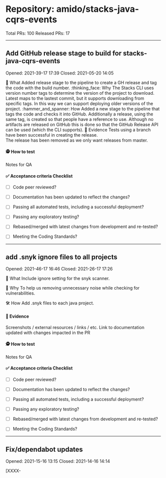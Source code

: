 # Repository: amido/stacks-java-cqrs-events

Total PRs: 100
Released PRs: 17

---
## Add GitHub release stage to build for stacks-java-cqrs-events

Opened: 2021-39-17 17:39
Closed: 2021-05-20 14:05

:calling: What
Added release stage to the pipeline to create a GH release and tag the code with the build number.
:thinking_face: Why
The Stacks CLI uses version number tags to determine the version of the project to download. Latest maps to the lastest commit, but it supports downloading from specific tags. In this way we can support deploying older versions of the project.
:hammer_and_spanner: How
Added a new stage to the pipeline that tags the code and checks it into GitHub. Additionally a release, using the same tag, is created so that people have a reference to use.
Although no artifacts are released on GitHub this is done so that the GitHub Release API can be used (which the CLI supports).
:eyes: Evidence
Tests using a branch have been successful in creating the release.  
The release has been removed as we only want releases from master.

#### 🕵️ How to test

Notes for QA

#### ✅ Acceptance criteria Checklist

- [ ] Code peer reviewed?
- [ ] Documentation has been updated to reflect the changes?
- [ ] Passing all automated tests, including a successful deployment?
- [ ] Passing any exploratory testing?
- [ ] Rebased/merged with latest changes from development and re-tested?
- [ ] Meeting the Coding Standards?


---
## add .snyk ignore files to all projects

Opened: 2021-46-17 16:46
Closed: 2021-26-17 17:26

📲 What
Include ignore setting for the snyk scanner.

🤔 Why
To help us removing unnecessary noise while checking for vulnerabilities.

🛠 How
Add .snyk files to each java project.

#### 👀 Evidence

Screenshots / external resources / links / etc.
Link to documentation updated with changes impacted in the PR

#### 🕵️ How to test

Notes for QA

#### ✅ Acceptance criteria Checklist

- [ ] Code peer reviewed?
- [ ] Documentation has been updated to reflect the changes?
- [ ] Passing all automated tests, including a successful deployment?
- [ ] Passing any exploratory testing?
- [ ] Rebased/merged with latest changes from development and re-tested?
- [ ] Meeting the Coding Standards?


---
## Fix/dependabot updates

Opened: 2021-15-16 13:15
Closed: 2021-14-16 14:14

[XXXX-<Title> - Please use the Work Item number and Title as PR Name, not subtasks]

#### 📲 What

A description of the change.

#### 🤔 Why

Why it's needed, background context.

#### 🛠 How

More in-depth discussion of the change or implementation.

#### 👀 Evidence

Screenshots / external resources / links / etc.
Link to documentation updated with changes impacted in the PR

#### 🕵️ How to test

Notes for QA

#### ✅ Acceptance criteria Checklist

- [ ] Code peer reviewed?
- [ ] Documentation has been updated to reflect the changes?
- [ ] Passing all automated tests, including a successful deployment?
- [ ] Passing any exploratory testing?
- [ ] Rebased/merged with latest changes from development and re-tested?
- [ ] Meeting the Coding Standards?


---
## Fix/dependabot updates

Opened: 2021-39-16 11:39
Closed: 2021-59-16 12:59



---
## [Snyk] Fix for 1 vulnerabilities

Opened: 2021-30-11 08:30
Closed: 2021-33-14 18:33

<h3>Snyk has created this PR to fix one or more vulnerable packages in the `maven` dependencies of this project.</h3>



#### Changes included in this PR

- Changes to the following files to upgrade the vulnerable dependencies to a fixed version:
    - api-tests/pom.xml



#### Vulnerabilities that will be fixed
##### With an upgrade:
Severity                   | Priority Score (*)                   | Issue                   | Upgrade                   | Breaking Change                   | Exploit Maturity                   | Reachability
:-------------------------:|-------------------------|:-------------------------|:-------------------------|:-------------------------|:-------------------------|:-------------------------
![medium severity](https://res.cloudinary.com/snyk/image/upload/w_20,h_20/v1561977819/icon/m.png "medium severity")  |  **525/1000**  <br/> **Why?** Recently disclosed, Has a fix available, CVSS 6.5  | HTTP Request Smuggling <br/>[SNYK-JAVA-IONETTY-2314893](https://snyk.io/vuln/SNYK-JAVA-IONETTY-2314893) |  `io.netty:netty-codec-http:` <br> `4.1.68.Final -> 4.1.71.Final` <br>  `io.netty:netty-codec-http2:` <br> `4.1.68.Final -> 4.1.71.Final` <br>  |  No  | No Known Exploit  | No Path Found 

(*) Note that the real score may have changed since the PR was raised.











Check the changes in this PR to ensure they won't cause issues with your project.



------------



**Note:** *You are seeing this because you or someone else with access to this repository has authorized Snyk to open fix PRs.*

For more information:  <img src="https://api.segment.io/v1/pixel/track?data=eyJ3cml0ZUtleSI6InJyWmxZcEdHY2RyTHZsb0lYd0dUcVg4WkFRTnNCOUEwIiwiYW5vbnltb3VzSWQiOiIwZGJkMmYzYS02ODAyLTQyYTgtODBmZi0xYzMyZTA2NzA4OWUiLCJldmVudCI6IlBSIHZpZXdlZCIsInByb3BlcnRpZXMiOnsicHJJZCI6IjBkYmQyZjNhLTY4MDItNDJhOC04MGZmLTFjMzJlMDY3MDg5ZSJ9fQ==" width="0" height="0"/>
🧐 [View latest project report](https://app.snyk.io/org/amido-managed-services/project/643b541b-6678-4ed6-a241-5fa6998e9046?utm_source&#x3D;github&amp;utm_medium&#x3D;referral&amp;page&#x3D;fix-pr)

🛠 [Adjust project settings](https://app.snyk.io/org/amido-managed-services/project/643b541b-6678-4ed6-a241-5fa6998e9046?utm_source&#x3D;github&amp;utm_medium&#x3D;referral&amp;page&#x3D;fix-pr/settings)

📚 [Read more about Snyk's upgrade and patch logic](https://support.snyk.io/hc/en-us/articles/360003891078-Snyk-patches-to-fix-vulnerabilities)

[//]: # (snyk:metadata:{"prId":"0dbd2f3a-6802-42a8-80ff-1c32e067089e","prPublicId":"0dbd2f3a-6802-42a8-80ff-1c32e067089e","dependencies":[{"name":"io.netty:netty-codec-http","from":"4.1.68.Final","to":"4.1.71.Final"},{"name":"io.netty:netty-codec-http2","from":"4.1.68.Final","to":"4.1.71.Final"}],"packageManager":"maven","projectPublicId":"643b541b-6678-4ed6-a241-5fa6998e9046","projectUrl":"https://app.snyk.io/org/amido-managed-services/project/643b541b-6678-4ed6-a241-5fa6998e9046?utm_source=github&utm_medium=referral&page=fix-pr","type":"auto","patch":[],"vulns":["SNYK-JAVA-IONETTY-2314893"],"upgrade":["SNYK-JAVA-IONETTY-2314893"],"isBreakingChange":false,"env":"prod","prType":"fix","templateVariants":["priorityScore"],"priorityScoreList":[525]})


---
## fix: upgrade log4j version to 2.15.0

Opened: 2021-26-10 17:26
Closed: 2021-26-10 17:26

[XXXX-<Title> - Please use the Work Item number and Title as PR Name, not subtasks]

#### 📲 What

A description of the change.

#### 🤔 Why

Why it's needed, background context.

#### 🛠 How

More in-depth discussion of the change or implementation.

#### 👀 Evidence

Screenshots / external resources / links / etc.
Link to documentation updated with changes impacted in the PR

#### 🕵️ How to test

Notes for QA

#### ✅ Acceptance criteria Checklist

- [ ] Code peer reviewed?
- [ ] Documentation has been updated to reflect the changes?
- [ ] Passing all automated tests, including a successful deployment?
- [ ] Passing any exploratory testing?
- [ ] Rebased/merged with latest changes from development and re-tested?
- [ ] Meeting the Coding Standards?


---
## fix: add !windows family check to the update permissions task

Opened: 2021-31-10 10:31
Closed: 2021-06-10 11:06

[XXXX-<Title> - Please use the Work Item number and Title as PR Name, not subtasks]

#### 📲 What

A description of the change.

#### 🤔 Why

Why it's needed, background context.

#### 🛠 How

More in-depth discussion of the change or implementation.

#### 👀 Evidence

Screenshots / external resources / links / etc.
Link to documentation updated with changes impacted in the PR

#### 🕵️ How to test

Notes for QA

#### ✅ Acceptance criteria Checklist

- [ ] Code peer reviewed?
- [ ] Documentation has been updated to reflect the changes?
- [ ] Passing all automated tests, including a successful deployment?
- [ ] Passing any exploratory testing?
- [ ] Rebased/merged with latest changes from development and re-tested?
- [ ] Meeting the Coding Standards?


---
## [Snyk] Security upgrade ch.qos.logback:logback-classic from 1.2.3 to 1.2.7

Opened: 2021-52-08 10:52
Closed: 2021-38-14 17:38

<h3>Snyk has created this PR to fix one or more vulnerable packages in the `maven` dependencies of this project.</h3>



#### Changes included in this PR

- Changes to the following files to upgrade the vulnerable dependencies to a fixed version:
    - api-tests/pom.xml



#### Vulnerabilities that will be fixed
##### With an upgrade:
Severity                   | Priority Score (*)                   | Issue                   | Upgrade                   | Breaking Change                   | Exploit Maturity                   | Reachability
:-------------------------:|-------------------------|:-------------------------|:-------------------------|:-------------------------|:-------------------------|:-------------------------
![medium severity](https://res.cloudinary.com/snyk/image/upload/w_20,h_20/v1561977819/icon/m.png "medium severity")  |  **390/1000**  <br/> **Why?** Has a fix available, CVSS 4.8  | Insufficient Hostname Verification <br/>[SNYK-JAVA-CHQOSLOGBACK-1726923](https://snyk.io/vuln/SNYK-JAVA-CHQOSLOGBACK-1726923) |  `ch.qos.logback:logback-classic:` <br> `1.2.3 -> 1.2.7` <br>  |  No  | No Known Exploit  | No Path Found 

(*) Note that the real score may have changed since the PR was raised.











Check the changes in this PR to ensure they won't cause issues with your project.



------------



**Note:** *You are seeing this because you or someone else with access to this repository has authorized Snyk to open fix PRs.*

For more information:  <img src="https://api.segment.io/v1/pixel/track?data=eyJ3cml0ZUtleSI6InJyWmxZcEdHY2RyTHZsb0lYd0dUcVg4WkFRTnNCOUEwIiwiYW5vbnltb3VzSWQiOiI0ZTNkNzdmMy00MDY3LTQ1NDYtOGY2Mi03YmFhNDVhZDFjYjEiLCJldmVudCI6IlBSIHZpZXdlZCIsInByb3BlcnRpZXMiOnsicHJJZCI6IjRlM2Q3N2YzLTQwNjctNDU0Ni04ZjYyLTdiYWE0NWFkMWNiMSJ9fQ==" width="0" height="0"/>
🧐 [View latest project report](https://app.snyk.io/org/amido-managed-services/project/643b541b-6678-4ed6-a241-5fa6998e9046?utm_source&#x3D;github&amp;utm_medium&#x3D;referral&amp;page&#x3D;fix-pr)

🛠 [Adjust project settings](https://app.snyk.io/org/amido-managed-services/project/643b541b-6678-4ed6-a241-5fa6998e9046?utm_source&#x3D;github&amp;utm_medium&#x3D;referral&amp;page&#x3D;fix-pr/settings)

📚 [Read more about Snyk's upgrade and patch logic](https://support.snyk.io/hc/en-us/articles/360003891078-Snyk-patches-to-fix-vulnerabilities)

[//]: # (snyk:metadata:{"prId":"4e3d77f3-4067-4546-8f62-7baa45ad1cb1","prPublicId":"4e3d77f3-4067-4546-8f62-7baa45ad1cb1","dependencies":[{"name":"ch.qos.logback:logback-classic","from":"1.2.3","to":"1.2.7"}],"packageManager":"maven","projectPublicId":"643b541b-6678-4ed6-a241-5fa6998e9046","projectUrl":"https://app.snyk.io/org/amido-managed-services/project/643b541b-6678-4ed6-a241-5fa6998e9046?utm_source=github&utm_medium=referral&page=fix-pr","type":"auto","patch":[],"vulns":["SNYK-JAVA-CHQOSLOGBACK-1726923"],"upgrade":["SNYK-JAVA-CHQOSLOGBACK-1726923"],"isBreakingChange":false,"env":"prod","prType":"fix","templateVariants":["updated-fix-title","priorityScore"],"priorityScoreList":[390]})


---
## add support for the cli itnegration

Opened: 2021-49-06 14:49
Closed: 2021-43-08 10:43

[XXXX-<Title> - Please use the Work Item number and Title as PR Name, not subtasks]

#### 📲 What

Support for the stacks cli v2.0 integration

🤔 Why
With the new version of the stacks cli we need to adapt the code to the new requirements.

🛠 How
Stacks cli expects a file called stackscli.yml file with all build steps. Also existing files require minor updates to ensure the scaffolding works as expected

#### 👀 Evidence

Screenshots / external resources / links / etc.
Link to documentation updated with changes impacted in the PR

#### 🕵️ How to test

Notes for QA

#### ✅ Acceptance criteria Checklist

- [ ] Code peer reviewed?
- [ ] Documentation has been updated to reflect the changes?
- [ ] Passing all automated tests, including a successful deployment?
- [ ] Passing any exploratory testing?
- [ ] Rebased/merged with latest changes from development and re-tested?
- [ ] Meeting the Coding Standards?


---
## Feat/modules upgrade

Opened: 2021-56-29 11:56
Closed: 2021-06-29 14:06

[XXXX-<Title> - Please use the Work Item number and Title as PR Name, not subtasks]

#### 📲 What

Upgrade stacks module versions and rename the pipeline to align with the modules

🤔 Why

New versions of the stacks modules are available.

🛠 How

Update module versions for the current version to 1.0.0

👀 Evidence

Screenshots / external resources / links / etc.
Link to documentation updated with changes impacted in the PR

🕵️ How to test

Notes for QA

#### ✅ Acceptance criteria Checklist

- [ ] Code peer reviewed?
- [ ] Documentation has been updated to reflect the changes?
- [ ] Passing all automated tests, including a successful deployment?
- [ ] Passing any exploratory testing?
- [ ] Rebased/merged with latest changes from development and re-tested?
- [ ] Meeting the Coding Standards?


---
## feat: Switch the workload to use java modules

Opened: 2021-56-18 09:56
Closed: 2021-13-23 20:13

#### 📲 What

Fix problems with switching the workload to use the modularised stacks

#### ✅ Acceptance criteria Checklist

- [ ] Code peer reviewed?
- [ ] Documentation has been updated to reflect the changes?
- [ ] Passing all automated tests, including a successful deployment?
- [ ] Passing any exploratory testing?
- [ ] Rebased/merged with latest changes from development and re-tested?
- [ ] Meeting the Coding Standards?


---
## Add servicebus_enabled property to DeployProd

Opened: 2021-45-08 14:45
Closed: 2021-13-08 15:13

[XXXX-<Title> - Please use the Work Item number and Title as PR Name, not subtasks]

#### 📲 What

Add missing variable to enable service bus in the production deployment

#### 🤔 Why

Prod deployment fails without this property.

#### 🛠 How

Add the missing entry

#### 👀 Evidence

Screenshots / external resources / links / etc.
Link to documentation updated with changes impacted in the PR

#### 🕵️ How to test

Notes for QA

#### ✅ Acceptance criteria Checklist

- [ ] Code peer reviewed?
- [ ] Documentation has been updated to reflect the changes?
- [ ] Passing all automated tests, including a successful deployment?
- [ ] Passing any exploratory testing?
- [ ] Rebased/merged with latest changes from development and re-tested?
- [ ] Meeting the Coding Standards?


---
## Feature/deploy pipeline

Opened: 2021-12-04 12:12
Closed: 2021-44-04 12:44

[XXXX-<Title> - Please use the Work Item number and Title as PR Name, not subtasks]

#### 📲 What

A description of the change.

#### 🤔 Why

Why it's needed, background context.

#### 🛠 How

More in-depth discussion of the change or implementation.

#### 👀 Evidence

Screenshots / external resources / links / etc.
Link to documentation updated with changes impacted in the PR

#### 🕵️ How to test

Notes for QA

#### ✅ Acceptance criteria Checklist

- [ ] Code peer reviewed?
- [ ] Documentation has been updated to reflect the changes?
- [ ] Passing all automated tests, including a successful deployment?
- [ ] Passing any exploratory testing?
- [ ] Rebased/merged with latest changes from development and re-tested?
- [ ] Meeting the Coding Standards?


---
## Remove not needed steps and jobs

Opened: 2021-01-04 12:01
Closed: 2021-52-12 10:52

[XXXX-<Title> - Please use the Work Item number and Title as PR Name, not subtasks]

#### 📲 What

A description of the change.

#### 🤔 Why

Why it's needed, background context.

#### 🛠 How

More in-depth discussion of the change or implementation.

#### 👀 Evidence

Screenshots / external resources / links / etc.
Link to documentation updated with changes impacted in the PR

#### 🕵️ How to test

Notes for QA

#### ✅ Acceptance criteria Checklist

- [ ] Code peer reviewed?
- [ ] Documentation has been updated to reflect the changes?
- [ ] Passing all automated tests, including a successful deployment?
- [ ] Passing any exploratory testing?
- [ ] Rebased/merged with latest changes from development and re-tested?
- [ ] Meeting the Coding Standards?


---
## Removes archetype outputDirectory configuration and reset version to …

Opened: 2021-38-03 15:38
Closed: 2021-09-03 16:09

…1.0.0-SNAPSHOT

[XXXX-<Title> - Please use the Work Item number and Title as PR Name, not subtasks]

#### 📲 What

A description of the change.

#### 🤔 Why

Why it's needed, background context.

#### 🛠 How

More in-depth discussion of the change or implementation.

#### 👀 Evidence

Screenshots / external resources / links / etc.
Link to documentation updated with changes impacted in the PR

#### 🕵️ How to test

Notes for QA

#### ✅ Acceptance criteria Checklist

- [ ] Code peer reviewed?
- [ ] Documentation has been updated to reflect the changes?
- [ ] Passing all automated tests, including a successful deployment?
- [ ] Passing any exploratory testing?
- [ ] Rebased/merged with latest changes from development and re-tested?
- [ ] Meeting the Coding Standards?


---
## moved application classes to their package to improve archetype gener…

Opened: 2021-00-02 11:00
Closed: 2021-23-03 15:23

…ation

updated archetype config to improve generated project structure

#### 📲 What

updated archetype config to improve generated project structure

#### 🤔 Why

To improve archetype's generated project structure

#### 🛠 How


#### 👀 Evidence

Screenshots / external resources / links / etc.
Link to documentation updated with changes impacted in the PR

#### 🕵️ How to test

Notes for QA

#### ✅ Acceptance criteria Checklist

- [ ] Code peer reviewed?
- [ ] Documentation has been updated to reflect the changes?
- [ ] Passing all automated tests, including a successful deployment?
- [ ] Passing any exploratory testing?
- [ ] Rebased/merged with latest changes from development and re-tested?
- [ ] Meeting the Coding Standards?


---
## Feature/modualrity/api/guillo

Opened: 2021-28-25 11:28
Closed: 2021-26-24 12:26

[XXXX-<Title> - Please use the Work Item number and Title as PR Name, not subtasks]

#### 📲 What

A description of the change.

#### 🤔 Why

Why it's needed, background context.

#### 🛠 How

More in-depth discussion of the change or implementation.

#### 👀 Evidence

Screenshots / external resources / links / etc.
Link to documentation updated with changes impacted in the PR

#### 🕵️ How to test

Notes for QA

#### ✅ Acceptance criteria Checklist

- [ ] Code peer reviewed?
- [ ] Documentation has been updated to reflect the changes?
- [ ] Passing all automated tests, including a successful deployment?
- [ ] Passing any exploratory testing?
- [ ] Rebased/merged with latest changes from development and re-tested?
- [ ] Meeting the Coding Standards?


# Repository: amido/stacks-java-cqrs-events

Total PRs: 100
Released PRs: 17

---
## Add GitHub release stage to build for stacks-java-cqrs-events

Opened: 2021-39-17 17:39
Closed: 2021-05-20 14:05

:calling: What
Added release stage to the pipeline to create a GH release and tag the code with the build number.
:thinking_face: Why
The Stacks CLI uses version number tags to determine the version of the project to download. Latest maps to the lastest commit, but it supports downloading from specific tags. In this way we can support deploying older versions of the project.
:hammer_and_spanner: How
Added a new stage to the pipeline that tags the code and checks it into GitHub. Additionally a release, using the same tag, is created so that people have a reference to use.
Although no artifacts are released on GitHub this is done so that the GitHub Release API can be used (which the CLI supports).
:eyes: Evidence
Tests using a branch have been successful in creating the release.  
The release has been removed as we only want releases from master.

#### 🕵️ How to test

Notes for QA

#### ✅ Acceptance criteria Checklist

- [ ] Code peer reviewed?
- [ ] Documentation has been updated to reflect the changes?
- [ ] Passing all automated tests, including a successful deployment?
- [ ] Passing any exploratory testing?
- [ ] Rebased/merged with latest changes from development and re-tested?
- [ ] Meeting the Coding Standards?


---
## add .snyk ignore files to all projects

Opened: 2021-46-17 16:46
Closed: 2021-26-17 17:26

📲 What
Include ignore setting for the snyk scanner.

🤔 Why
To help us removing unnecessary noise while checking for vulnerabilities.

🛠 How
Add .snyk files to each java project.

#### 👀 Evidence

Screenshots / external resources / links / etc.
Link to documentation updated with changes impacted in the PR

#### 🕵️ How to test

Notes for QA

#### ✅ Acceptance criteria Checklist

- [ ] Code peer reviewed?
- [ ] Documentation has been updated to reflect the changes?
- [ ] Passing all automated tests, including a successful deployment?
- [ ] Passing any exploratory testing?
- [ ] Rebased/merged with latest changes from development and re-tested?
- [ ] Meeting the Coding Standards?


---
## Fix/dependabot updates

Opened: 2021-15-16 13:15
Closed: 2021-14-16 14:14

[XXXX-<Title> - Please use the Work Item number and Title as PR Name, not subtasks]

#### 📲 What

A description of the change.

#### 🤔 Why

Why it's needed, background context.

#### 🛠 How

More in-depth discussion of the change or implementation.

#### 👀 Evidence

Screenshots / external resources / links / etc.
Link to documentation updated with changes impacted in the PR

#### 🕵️ How to test

Notes for QA

#### ✅ Acceptance criteria Checklist

- [ ] Code peer reviewed?
- [ ] Documentation has been updated to reflect the changes?
- [ ] Passing all automated tests, including a successful deployment?
- [ ] Passing any exploratory testing?
- [ ] Rebased/merged with latest changes from development and re-tested?
- [ ] Meeting the Coding Standards?


---
## Fix/dependabot updates

Opened: 2021-39-16 11:39
Closed: 2021-59-16 12:59



---
## [Snyk] Fix for 1 vulnerabilities

Opened: 2021-30-11 08:30
Closed: 2021-33-14 18:33

<h3>Snyk has created this PR to fix one or more vulnerable packages in the `maven` dependencies of this project.</h3>



#### Changes included in this PR

- Changes to the following files to upgrade the vulnerable dependencies to a fixed version:
    - api-tests/pom.xml



#### Vulnerabilities that will be fixed
##### With an upgrade:
Severity                   | Priority Score (*)                   | Issue                   | Upgrade                   | Breaking Change                   | Exploit Maturity                   | Reachability
:-------------------------:|-------------------------|:-------------------------|:-------------------------|:-------------------------|:-------------------------|:-------------------------
![medium severity](https://res.cloudinary.com/snyk/image/upload/w_20,h_20/v1561977819/icon/m.png "medium severity")  |  **525/1000**  <br/> **Why?** Recently disclosed, Has a fix available, CVSS 6.5  | HTTP Request Smuggling <br/>[SNYK-JAVA-IONETTY-2314893](https://snyk.io/vuln/SNYK-JAVA-IONETTY-2314893) |  `io.netty:netty-codec-http:` <br> `4.1.68.Final -> 4.1.71.Final` <br>  `io.netty:netty-codec-http2:` <br> `4.1.68.Final -> 4.1.71.Final` <br>  |  No  | No Known Exploit  | No Path Found 

(*) Note that the real score may have changed since the PR was raised.











Check the changes in this PR to ensure they won't cause issues with your project.



------------



**Note:** *You are seeing this because you or someone else with access to this repository has authorized Snyk to open fix PRs.*

For more information:  <img src="https://api.segment.io/v1/pixel/track?data=eyJ3cml0ZUtleSI6InJyWmxZcEdHY2RyTHZsb0lYd0dUcVg4WkFRTnNCOUEwIiwiYW5vbnltb3VzSWQiOiIwZGJkMmYzYS02ODAyLTQyYTgtODBmZi0xYzMyZTA2NzA4OWUiLCJldmVudCI6IlBSIHZpZXdlZCIsInByb3BlcnRpZXMiOnsicHJJZCI6IjBkYmQyZjNhLTY4MDItNDJhOC04MGZmLTFjMzJlMDY3MDg5ZSJ9fQ==" width="0" height="0"/>
🧐 [View latest project report](https://app.snyk.io/org/amido-managed-services/project/643b541b-6678-4ed6-a241-5fa6998e9046?utm_source&#x3D;github&amp;utm_medium&#x3D;referral&amp;page&#x3D;fix-pr)

🛠 [Adjust project settings](https://app.snyk.io/org/amido-managed-services/project/643b541b-6678-4ed6-a241-5fa6998e9046?utm_source&#x3D;github&amp;utm_medium&#x3D;referral&amp;page&#x3D;fix-pr/settings)

📚 [Read more about Snyk's upgrade and patch logic](https://support.snyk.io/hc/en-us/articles/360003891078-Snyk-patches-to-fix-vulnerabilities)

[//]: # (snyk:metadata:{"prId":"0dbd2f3a-6802-42a8-80ff-1c32e067089e","prPublicId":"0dbd2f3a-6802-42a8-80ff-1c32e067089e","dependencies":[{"name":"io.netty:netty-codec-http","from":"4.1.68.Final","to":"4.1.71.Final"},{"name":"io.netty:netty-codec-http2","from":"4.1.68.Final","to":"4.1.71.Final"}],"packageManager":"maven","projectPublicId":"643b541b-6678-4ed6-a241-5fa6998e9046","projectUrl":"https://app.snyk.io/org/amido-managed-services/project/643b541b-6678-4ed6-a241-5fa6998e9046?utm_source=github&utm_medium=referral&page=fix-pr","type":"auto","patch":[],"vulns":["SNYK-JAVA-IONETTY-2314893"],"upgrade":["SNYK-JAVA-IONETTY-2314893"],"isBreakingChange":false,"env":"prod","prType":"fix","templateVariants":["priorityScore"],"priorityScoreList":[525]})


---
## fix: upgrade log4j version to 2.15.0

Opened: 2021-26-10 17:26
Closed: 2021-26-10 17:26

[XXXX-<Title> - Please use the Work Item number and Title as PR Name, not subtasks]

#### 📲 What

A description of the change.

#### 🤔 Why

Why it's needed, background context.

#### 🛠 How

More in-depth discussion of the change or implementation.

#### 👀 Evidence

Screenshots / external resources / links / etc.
Link to documentation updated with changes impacted in the PR

#### 🕵️ How to test

Notes for QA

#### ✅ Acceptance criteria Checklist

- [ ] Code peer reviewed?
- [ ] Documentation has been updated to reflect the changes?
- [ ] Passing all automated tests, including a successful deployment?
- [ ] Passing any exploratory testing?
- [ ] Rebased/merged with latest changes from development and re-tested?
- [ ] Meeting the Coding Standards?


---
## fix: add !windows family check to the update permissions task

Opened: 2021-31-10 10:31
Closed: 2021-06-10 11:06

[XXXX-<Title> - Please use the Work Item number and Title as PR Name, not subtasks]

#### 📲 What

A description of the change.

#### 🤔 Why

Why it's needed, background context.

#### 🛠 How

More in-depth discussion of the change or implementation.

#### 👀 Evidence

Screenshots / external resources / links / etc.
Link to documentation updated with changes impacted in the PR

#### 🕵️ How to test

Notes for QA

#### ✅ Acceptance criteria Checklist

- [ ] Code peer reviewed?
- [ ] Documentation has been updated to reflect the changes?
- [ ] Passing all automated tests, including a successful deployment?
- [ ] Passing any exploratory testing?
- [ ] Rebased/merged with latest changes from development and re-tested?
- [ ] Meeting the Coding Standards?


---
## [Snyk] Security upgrade ch.qos.logback:logback-classic from 1.2.3 to 1.2.7

Opened: 2021-52-08 10:52
Closed: 2021-38-14 17:38

<h3>Snyk has created this PR to fix one or more vulnerable packages in the `maven` dependencies of this project.</h3>



#### Changes included in this PR

- Changes to the following files to upgrade the vulnerable dependencies to a fixed version:
    - api-tests/pom.xml



#### Vulnerabilities that will be fixed
##### With an upgrade:
Severity                   | Priority Score (*)                   | Issue                   | Upgrade                   | Breaking Change                   | Exploit Maturity                   | Reachability
:-------------------------:|-------------------------|:-------------------------|:-------------------------|:-------------------------|:-------------------------|:-------------------------
![medium severity](https://res.cloudinary.com/snyk/image/upload/w_20,h_20/v1561977819/icon/m.png "medium severity")  |  **390/1000**  <br/> **Why?** Has a fix available, CVSS 4.8  | Insufficient Hostname Verification <br/>[SNYK-JAVA-CHQOSLOGBACK-1726923](https://snyk.io/vuln/SNYK-JAVA-CHQOSLOGBACK-1726923) |  `ch.qos.logback:logback-classic:` <br> `1.2.3 -> 1.2.7` <br>  |  No  | No Known Exploit  | No Path Found 

(*) Note that the real score may have changed since the PR was raised.











Check the changes in this PR to ensure they won't cause issues with your project.



------------



**Note:** *You are seeing this because you or someone else with access to this repository has authorized Snyk to open fix PRs.*

For more information:  <img src="https://api.segment.io/v1/pixel/track?data=eyJ3cml0ZUtleSI6InJyWmxZcEdHY2RyTHZsb0lYd0dUcVg4WkFRTnNCOUEwIiwiYW5vbnltb3VzSWQiOiI0ZTNkNzdmMy00MDY3LTQ1NDYtOGY2Mi03YmFhNDVhZDFjYjEiLCJldmVudCI6IlBSIHZpZXdlZCIsInByb3BlcnRpZXMiOnsicHJJZCI6IjRlM2Q3N2YzLTQwNjctNDU0Ni04ZjYyLTdiYWE0NWFkMWNiMSJ9fQ==" width="0" height="0"/>
🧐 [View latest project report](https://app.snyk.io/org/amido-managed-services/project/643b541b-6678-4ed6-a241-5fa6998e9046?utm_source&#x3D;github&amp;utm_medium&#x3D;referral&amp;page&#x3D;fix-pr)

🛠 [Adjust project settings](https://app.snyk.io/org/amido-managed-services/project/643b541b-6678-4ed6-a241-5fa6998e9046?utm_source&#x3D;github&amp;utm_medium&#x3D;referral&amp;page&#x3D;fix-pr/settings)

📚 [Read more about Snyk's upgrade and patch logic](https://support.snyk.io/hc/en-us/articles/360003891078-Snyk-patches-to-fix-vulnerabilities)

[//]: # (snyk:metadata:{"prId":"4e3d77f3-4067-4546-8f62-7baa45ad1cb1","prPublicId":"4e3d77f3-4067-4546-8f62-7baa45ad1cb1","dependencies":[{"name":"ch.qos.logback:logback-classic","from":"1.2.3","to":"1.2.7"}],"packageManager":"maven","projectPublicId":"643b541b-6678-4ed6-a241-5fa6998e9046","projectUrl":"https://app.snyk.io/org/amido-managed-services/project/643b541b-6678-4ed6-a241-5fa6998e9046?utm_source=github&utm_medium=referral&page=fix-pr","type":"auto","patch":[],"vulns":["SNYK-JAVA-CHQOSLOGBACK-1726923"],"upgrade":["SNYK-JAVA-CHQOSLOGBACK-1726923"],"isBreakingChange":false,"env":"prod","prType":"fix","templateVariants":["updated-fix-title","priorityScore"],"priorityScoreList":[390]})


---
## add support for the cli itnegration

Opened: 2021-49-06 14:49
Closed: 2021-43-08 10:43

[XXXX-<Title> - Please use the Work Item number and Title as PR Name, not subtasks]

#### 📲 What

Support for the stacks cli v2.0 integration

🤔 Why
With the new version of the stacks cli we need to adapt the code to the new requirements.

🛠 How
Stacks cli expects a file called stackscli.yml file with all build steps. Also existing files require minor updates to ensure the scaffolding works as expected

#### 👀 Evidence

Screenshots / external resources / links / etc.
Link to documentation updated with changes impacted in the PR

#### 🕵️ How to test

Notes for QA

#### ✅ Acceptance criteria Checklist

- [ ] Code peer reviewed?
- [ ] Documentation has been updated to reflect the changes?
- [ ] Passing all automated tests, including a successful deployment?
- [ ] Passing any exploratory testing?
- [ ] Rebased/merged with latest changes from development and re-tested?
- [ ] Meeting the Coding Standards?


---
## Feat/modules upgrade

Opened: 2021-56-29 11:56
Closed: 2021-06-29 14:06

[XXXX-<Title> - Please use the Work Item number and Title as PR Name, not subtasks]

#### 📲 What

Upgrade stacks module versions and rename the pipeline to align with the modules

🤔 Why

New versions of the stacks modules are available.

🛠 How

Update module versions for the current version to 1.0.0

👀 Evidence

Screenshots / external resources / links / etc.
Link to documentation updated with changes impacted in the PR

🕵️ How to test

Notes for QA

#### ✅ Acceptance criteria Checklist

- [ ] Code peer reviewed?
- [ ] Documentation has been updated to reflect the changes?
- [ ] Passing all automated tests, including a successful deployment?
- [ ] Passing any exploratory testing?
- [ ] Rebased/merged with latest changes from development and re-tested?
- [ ] Meeting the Coding Standards?


---
## feat: Switch the workload to use java modules

Opened: 2021-56-18 09:56
Closed: 2021-13-23 20:13

#### 📲 What

Fix problems with switching the workload to use the modularised stacks

#### ✅ Acceptance criteria Checklist

- [ ] Code peer reviewed?
- [ ] Documentation has been updated to reflect the changes?
- [ ] Passing all automated tests, including a successful deployment?
- [ ] Passing any exploratory testing?
- [ ] Rebased/merged with latest changes from development and re-tested?
- [ ] Meeting the Coding Standards?


---
## Add servicebus_enabled property to DeployProd

Opened: 2021-45-08 14:45
Closed: 2021-13-08 15:13

[XXXX-<Title> - Please use the Work Item number and Title as PR Name, not subtasks]

#### 📲 What

Add missing variable to enable service bus in the production deployment

#### 🤔 Why

Prod deployment fails without this property.

#### 🛠 How

Add the missing entry

#### 👀 Evidence

Screenshots / external resources / links / etc.
Link to documentation updated with changes impacted in the PR

#### 🕵️ How to test

Notes for QA

#### ✅ Acceptance criteria Checklist

- [ ] Code peer reviewed?
- [ ] Documentation has been updated to reflect the changes?
- [ ] Passing all automated tests, including a successful deployment?
- [ ] Passing any exploratory testing?
- [ ] Rebased/merged with latest changes from development and re-tested?
- [ ] Meeting the Coding Standards?


---
## Feature/deploy pipeline

Opened: 2021-12-04 12:12
Closed: 2021-44-04 12:44

[XXXX-<Title> - Please use the Work Item number and Title as PR Name, not subtasks]

#### 📲 What

A description of the change.

#### 🤔 Why

Why it's needed, background context.

#### 🛠 How

More in-depth discussion of the change or implementation.

#### 👀 Evidence

Screenshots / external resources / links / etc.
Link to documentation updated with changes impacted in the PR

#### 🕵️ How to test

Notes for QA

#### ✅ Acceptance criteria Checklist

- [ ] Code peer reviewed?
- [ ] Documentation has been updated to reflect the changes?
- [ ] Passing all automated tests, including a successful deployment?
- [ ] Passing any exploratory testing?
- [ ] Rebased/merged with latest changes from development and re-tested?
- [ ] Meeting the Coding Standards?


---
## Remove not needed steps and jobs

Opened: 2021-01-04 12:01
Closed: 2021-52-12 10:52

[XXXX-<Title> - Please use the Work Item number and Title as PR Name, not subtasks]

#### 📲 What

A description of the change.

#### 🤔 Why

Why it's needed, background context.

#### 🛠 How

More in-depth discussion of the change or implementation.

#### 👀 Evidence

Screenshots / external resources / links / etc.
Link to documentation updated with changes impacted in the PR

#### 🕵️ How to test

Notes for QA

#### ✅ Acceptance criteria Checklist

- [ ] Code peer reviewed?
- [ ] Documentation has been updated to reflect the changes?
- [ ] Passing all automated tests, including a successful deployment?
- [ ] Passing any exploratory testing?
- [ ] Rebased/merged with latest changes from development and re-tested?
- [ ] Meeting the Coding Standards?


---
## Removes archetype outputDirectory configuration and reset version to …

Opened: 2021-38-03 15:38
Closed: 2021-09-03 16:09

…1.0.0-SNAPSHOT

[XXXX-<Title> - Please use the Work Item number and Title as PR Name, not subtasks]

#### 📲 What

A description of the change.

#### 🤔 Why

Why it's needed, background context.

#### 🛠 How

More in-depth discussion of the change or implementation.

#### 👀 Evidence

Screenshots / external resources / links / etc.
Link to documentation updated with changes impacted in the PR

#### 🕵️ How to test

Notes for QA

#### ✅ Acceptance criteria Checklist

- [ ] Code peer reviewed?
- [ ] Documentation has been updated to reflect the changes?
- [ ] Passing all automated tests, including a successful deployment?
- [ ] Passing any exploratory testing?
- [ ] Rebased/merged with latest changes from development and re-tested?
- [ ] Meeting the Coding Standards?


---
## moved application classes to their package to improve archetype gener…

Opened: 2021-00-02 11:00
Closed: 2021-23-03 15:23

…ation

updated archetype config to improve generated project structure

#### 📲 What

updated archetype config to improve generated project structure

#### 🤔 Why

To improve archetype's generated project structure

#### 🛠 How


#### 👀 Evidence

Screenshots / external resources / links / etc.
Link to documentation updated with changes impacted in the PR

#### 🕵️ How to test

Notes for QA

#### ✅ Acceptance criteria Checklist

- [ ] Code peer reviewed?
- [ ] Documentation has been updated to reflect the changes?
- [ ] Passing all automated tests, including a successful deployment?
- [ ] Passing any exploratory testing?
- [ ] Rebased/merged with latest changes from development and re-tested?
- [ ] Meeting the Coding Standards?


---
## Feature/modualrity/api/guillo

Opened: 2021-28-25 11:28
Closed: 2021-26-24 12:26

[XXXX-<Title> - Please use the Work Item number and Title as PR Name, not subtasks]

#### 📲 What

A description of the change.

#### 🤔 Why

Why it's needed, background context.

#### 🛠 How

More in-depth discussion of the change or implementation.

#### 👀 Evidence

Screenshots / external resources / links / etc.
Link to documentation updated with changes impacted in the PR

#### 🕵️ How to test

Notes for QA

#### ✅ Acceptance criteria Checklist

- [ ] Code peer reviewed?
- [ ] Documentation has been updated to reflect the changes?
- [ ] Passing all automated tests, including a successful deployment?
- [ ] Passing any exploratory testing?
- [ ] Rebased/merged with latest changes from development and re-tested?
- [ ] Meeting the Coding Standards?


